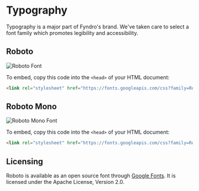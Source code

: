 <!--
===-----------------------------------------------------------------------------------===
Copyright (c) 2021 Fyndro

For copying notice, see https://github.com/CMihai99/fyndro/blob/main/COPYING.
For licenses we use, see https://github.com/CMihai99/fyndro/tree/main/LICENSES.
===-----------------------------------------------------------------------------------===
-->

# Typography

Typography is a major part of Fyndro's brand. We've taken care to select
a font family which promotes legibility and accessibility.

## Roboto

![Roboto Font](https://user-images.githubusercontent.com/69072635/120021212-6fe26c00-bff3-11eb-8006-43abb9cfb86f.png)

To embed, copy this code into the `<head>` of your HTML document:

```html
<link rel="stylesheet" href="https://fonts.googleapis.com/css?family=Roboto:300,400,500,700&display=swap">
```

## Roboto Mono

![Roboto Mono Font](https://user-images.githubusercontent.com/69072635/120021262-7e308800-bff3-11eb-81fb-f5c5251326ae.png)

To embed, copy this code into the `<head>` of your HTML document:

```html
<link rel="stylesheet" href="https://fonts.googleapis.com/css?family=Roboto+Mono&display=swap">
```

## Licensing

Roboto is available as an open source font through [Google Fonts](https://fonts.google.com/specimen/Roboto).
It is licensed under the Apache License, Version 2.0.
